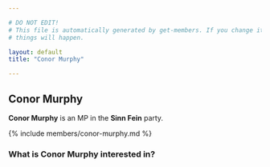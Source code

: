 ```yaml
---

# DO NOT EDIT!
# This file is automatically generated by get-members. If you change it, bad
# things will happen.

layout: default
title: "Conor Murphy"

---
```


## Conor Murphy

**Conor Murphy** is an MP in the **Sinn Fein** party.

{% include members/conor-murphy.md %}

### What is Conor Murphy interested in?


